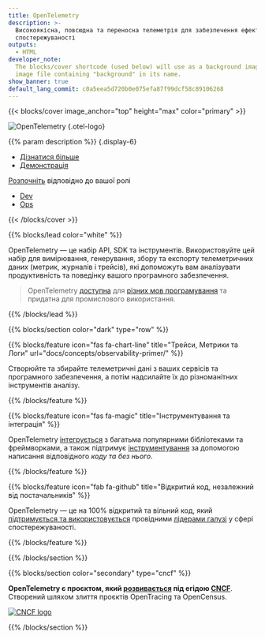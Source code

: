 ```yaml
---
title: OpenTelemetry
description: >-
  Високоякісна, повсюдна та переносна телеметрія для забезпечення ефективної
  спостережуваності
outputs:
  - HTML
developer_note:
  The blocks/cover shortcode (used below) will use as a background image any
  image file containing "background" in its name.
show_banner: true
default_lang_commit: c0a5eea5d720b0e075efa87f99dcf58c89106268
---
```


<div class="d-none"><a rel="me" href="https://fosstodon.org/@opentelemetry"></a></div>

{{< blocks/cover image_anchor="top" height="max" color="primary" >}}

<!-- prettier-ignore -->
![OpenTelemetry](/img/logos/opentelemetry-horizontal-color.svg)
{.otel-logo}

<!-- prettier-ignore -->
{{% param description %}}
{.display-6}

<div class="l-primary-buttons mt-5">

- [Дізнатися більше](docs/what-is-opentelemetry/)
- [Демонстрація](docs/demo/)

</div>

<div class="h3 mt-4">
<a class="text-secondary" href="docs/getting-started/">Розпочніть</a> відповідно до вашої ролі
</div>
<div class="l-get-started-buttons">

- [Dev](docs/getting-started/dev/)
- [Ops](docs/getting-started/ops/)

</div>
{{< /blocks/cover >}}

{{% blocks/lead color="white" %}}

OpenTelemetry — це набір API, SDK та інструментів. Використовуйте цей набір для
вимірювання, генерування, збору та експорту телеметричних даних (метрик,
журналів і трейсів), які допоможуть вам аналізувати продуктивність та поведінку
вашого програмного забезпечення.

> OpenTelemetry [доступна](/status/) для
> [різних мов програмування](docs/languages/) та придатна для промислового
> використання.

{{% /blocks/lead %}}

{{% blocks/section color="dark" type="row" %}}

{{% blocks/feature icon="fas fa-chart-line" title="Трейси, Метрики та Логи" url="docs/concepts/observability-primer/" %}}

Створюйте та збирайте телеметричні дані з ваших сервісів та програмного
забезпечення, а потім надсилайте їх до різноманітних інструментів аналізу.

{{% /blocks/feature %}}

{{% blocks/feature icon="fas fa-magic" title="Інструментування та інтеграція" %}}

OpenTelemetry [інтегрується][integrates] з багатьма популярними бібліотеками та
фреймворками, а також підтримує [інструментування][instrumentation] за допомогою
написання відповідного _коду та без нього_.

[instrumentation]: /docs/concepts/instrumentation/
[integrates]: /ecosystem/integrations/

{{% /blocks/feature %}}

{{% blocks/feature icon="fab fa-github" title="Відкритий код, незалежний від постачальників" %}}

OpenTelemetry — це на 100% відкритий та вільний код, який [підтримується та
використовується][adopted] провідними [лідерами галузі][industry leaders] у
сфері спостережуваності.

[adopted]: /ecosystem/adopters/
[industry leaders]: /ecosystem/vendors/

{{% /blocks/feature %}}

{{% /blocks/section %}}

{{% blocks/section color="secondary" type="cncf" %}}

**OpenTelemetry є проєктом, який [розвивається][incubating] під егідою
[CNCF][]**.<br> Створений шляхом злиття проєктів OpenTracing та OpenCensus.

[![CNCF logo][]][cncf]

[cncf]: https://cncf.io
[cncf logo]: /img/logos/cncf-white.svg
[incubating]: https://www.cncf.io/projects/

{{% /blocks/section %}}
